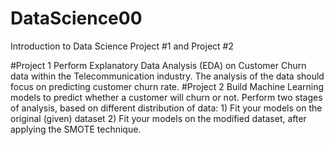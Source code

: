 # DataScience00
Introduction to Data Science Project #1 and Project #2

#Project 1 Perform Explanatory Data Analysis (EDA) on Customer Churn data within the Telecommunication 
           industry. The analysis of the data should focus on predicting customer churn rate. 
#Project 2 Build Machine Learning models to predict whether a customer will churn or not. 
           Perform two stages of analysis, based on different distribution of data: 
           1) Fit your models on the original (given) dataset 
           2) Fit your models on the modified dataset, after applying the SMOTE technique. 

